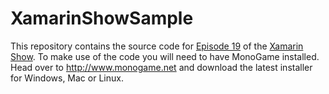 # XamarinShowSample

This repository contains the source code for [Episode 19](https://channel9.msdn.com/Shows/XamarinShow/Episode-19-MonoGame-Write-Once-Play-Everywhere-with-Dean-Ellis]) of the [Xamarin Show](https://channel9.msdn.com/Shows/XamarinShow]). 
To make use of the code you will need to have MonoGame installed. 
Head over to http://www.monogame.net and download the latest installer for Windows, Mac or Linux. 
